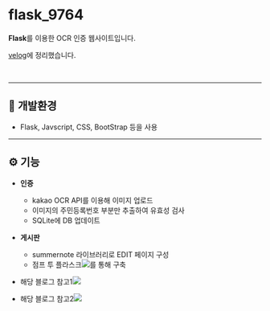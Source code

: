 # flask_9764

**Flask**를 이용한 OCR 인증 웹사이트입니다.<br>

[velog](https://velog.io/@wannabeing/Next.js-%EC%8B%9C%EC%9E%91%ED%95%98%EA%B8%B0)에 정리했습니다.

<br>

---


## 🚀 개발환경

- Flask, Javscript, CSS, BootStrap 등을 사용
---

## ⚙️ 기능

- **인증**

  - kakao OCR API를 이용해 이미지 업로드
  - 이미지의 주민등록번호 부분만 추출하여 유효성 검사 
  - SQLite에 DB 업데이트

- **게시판**

  - summernote 라이브러리로 EDIT 페이지 구성
  - 점프 투 플라스크![](https://wikidocs.net/book/4542)를 통해 구축
  
  
- 해당 블로그 참고1![](https://blog.naver.com/PostView.naver?isHttpsRedirect=true&blogId=shino1025&logNo=221348321746)
- 해당 블로그 참고2![](https://blog.naver.com/PostView.naver?blogId=dsz08082&logNo=221797865031&parentCategoryNo=&categoryNo=155&viewDate=&isShowPopularPosts=false&from=postList)

